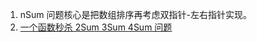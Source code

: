 
1. nSum 问题核心是把数组排序再考虑双指针-左右指针实现。
2. [一个函数秒杀 2Sum 3Sum 4Sum 问题](https://mp.weixin.qq.com/s/fSyJVvggxHq28a0SdmZm6Q)
